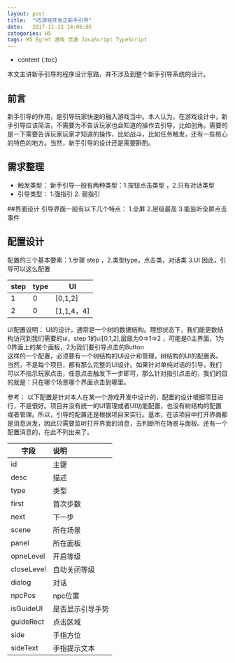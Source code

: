 ```yaml
---
layout: post
title:  "H5游戏开发之新手引导"
date:   2017-11-11 14:06:05
categories: H5
tags: H5 Egret 游戏 页游 JavaScript TypeScript
---
```


* content
{:toc}

本文主讲新手引导的程序设计思路，并不涉及到整个新手引导系统的设计。  

<!--more-->



## 前言
  新手引导的作用，是引导玩家快速的融入游戏当中。本人认为，在游戏设计中，新手引导应该简洁，不需要为不告诉玩家也会知道的操作去引导，比如创角。需要的是一下需要告诉玩家玩家才知道的操作，比如战斗，比如任务触发，还有一些核心的特色的地方。当然，新手引导的设计还是需要斟酌。

## 需求整理
- 触发类型：     新手引导一般有两种类型：1.按钮点击类型 ，2.只有对话类型
- 引导类型：   1.强指引 2. 弱指引


##界面设计
引导界面一般有以下几个特点： 1.全屏 2.层级最高 3.能监听全屏点击事件


## 配置设计
配置的三个基本要素：1.步骤 step ，2.类型type，点击类，对话类 3.UI
因此，引导可以这么配置 

step|type|UI|
---|:---|---|
1|0|[0,1,2]|
2|0|[1,1,4，4]|

UI配置说明： UI的设计，通常是一个树的数据结构。理想状态下，我们能更数结构访问到我们需要的ui，step 1的ui[0,1,2],层级为0=>1=>2 ，可能是0主界面，1为0界面上的某个面板，2为我们要引导点击的Button  
这样的一个配置，必须要有一个树结构的UI设计和管理，树结构的UI的配置表。 
当然，不是每个项目，都有那么完整的UI设计。如果针对单纯对话的引导，我们可以不指示玩家点击，任意点击触发下一步即可，那么针对指引点击的，我们的目的就是：只在哪个场景哪个界面点击到哪里。

参考：
以下配置是针对本人在某一个游戏开发中设计的，配置的设计根据项目进行，不是很好。项目并没有统一的UI管理或者UI功能配置，也没有树结构的配置或者管理。所以，引导的配置还是根据项目来实行。基本，在该项目中打开界面都是消息派发，因此只需要监听打开界面的消息，去判断所在场景与面板。还有一个配置消息的，在此不列出来了。 
 
字段 |说明|
---|:---|
id |主键	|
desc|描述|	
type|类型|
first|首次步数|
next|下一步|
scene|所在场景|
panel|	所在面板|
opneLevel|开启等级|
closeLevel|自动关闭等级|
dialog|	对话|
npcPos|npc位置|
isGuideUI	|是否显示引导手势|
guideRect|点击区域|
side|	手指方位
sideText|手指提示文本|
